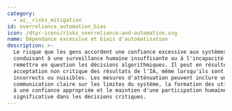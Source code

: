 ```yaml
---
category:
  - ai__risks_mitigation
id: overreliance_automation_bias
icon: /dtpr-icons/risks_overreliance-and-automation.svg
name: Dépendance excessive et biais d'automatisation
description: >-
  Le risque que les gens accordent une confiance excessive aux systèmes d'IA,
  conduisant à une surveillance humaine insuffisante ou à l'incapacité de
  remettre en question les décisions algorithmiques. Il peut en résulter une
  acceptation non critique des résultats de l'IA, même lorsqu'ils sont
  incorrects ou nuisibles. Les mesures d'atténuation peuvent inclure une
  communication claire sur les limites du système, la formation des utilisateurs
  à une confiance appropriée et le maintien d'une participation humaine
  significative dans les décisions critiques.
---
```


